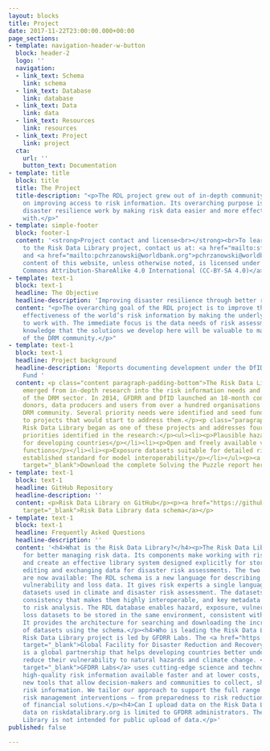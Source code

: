 ```yaml
---
layout: blocks
title: Project
date: 2017-11-22T23:00:00.000+00:00
page_sections:
- template: navigation-header-w-button
  block: header-2
  logo: ''
  navigation:
  - link_text: Schema
    link: schema
  - link_text: Database
    link: database
  - link_text: Data
    link: data
  - link_text: Resources
    link: resources
  - link_text: Project
    link: project
  cta:
    url: ''
    button_text: Documentation
- template: title
  block: title
  title: The Project
  title-description: "<p>The RDL project grew out of in-depth community consultation
    on improving access to risk information. Its overarching purpose is to support
    disaster resilience work by making risk data easier and more effective to work
    with.</p>"
- template: simple-footer
  block: footer-1
  content: '<strong>Project contact and license<br></strong><br>To learn more or contribute
    to the Risk Data Library project, contact us at: <a href="mailto:sfraser@worldbank.org">sfraser@worldbank.org</a>
    and <a href="mailto:pchrzanowski@worldbank.org">pchrzanowski@worldbank.org</a><br><br>The
    content of this website, unless otherwise noted, is licensed under <a href="https://creativecommons.org/licenses/by-sa/4.0/legalcode">Creative
    Commons Attribution-ShareAlike 4.0 International (CC-BY-SA 4.0)</a>'
- template: text-1
  block: text-1
  headline: The Objective
  headline-description: 'Improving disaster resilience through better risk information '
  content: "<p>The overarching goal of the RDL project is to improve the quality and
    effectiveness of the world’s risk information by making the underlying data easier
    to work with. The immediate focus is the data needs of risk assessment, with the
    knowledge that the solutions we develop here will be valuable to many members
    of the DRM community.</p>"
- template: text-1
  block: text-1
  headline: Project background
  headline-description: 'Reports documenting development under the DfID Challenge
    Fund '
  content: <p class="content paragraph-padding-bottom">The Risk Data Library concept
    emerged from in-depth research into the risk information needs and priorities
    of the DRM sector. In 2014, GFDRR and DfID launched an 18-month consultation with
    donors, data producers and users from over a hundred organisations across the
    DRM community. Several priority needs were identified and seed funding made available
    to projects that would start to address them.</p><p class="paragraph-padding-bottom">The
    Risk Data Library began as one of these projects and addresses four of the eight
    priorities identified in the research:</p><ul><li><p>Plausible hazard scenarios
    for developing countries</p></li><li><p>Open and freely available vulnerability
    functions</p></li><li><p>Exposure datasets suitable for detailed risk assessment.</p></li><li><p>An
    established standard for model interoperability</p></li></ul><p><a href="https://www.gfdrr.org/en/solving-puzzle-innovating-reduce-risk"
    target="_blank">Download the complete Solving the Puzzle report here</a></p>
- template: text-1
  block: text-1
  headline: GitHub Repository
  headline-description: ''
  content: <p>Risk Data Library on GitHub</p><p><a href="https://github.com/GFDRR/rdl-data"
    target="_blank">Risk Data Library data schema</a></p>
- template: text-1
  block: text-1
  headline: Frequently Asked Questions
  headline-description: ''
  content: '<h4>What is the Risk Data Library?</h4><p>The Risk Data Library is a system
    for better managing risk data. Its components make working with risk data easier
    and create an effective library system designed explicitly for storing, finding,
    editing and exchanging data for disaster risk assessments. The two components
    are now available: The RDL schema is a new language for describing hazard, exposure,
    vulnerability and loss data. It gives risk experts a single language to describe
    datasets used in climate and disaster risk assessment. The datasets have an underlying
    consistency that makes them highly interoperable, and key metadata fields tailored
    to risk analysis. The RDL database enables hazard, exposure, vulnerability and
    loss datasets to be stored in the same environment, consistent with the schema.
    It provides the architecture for searching and downloading the increasing number
    of datasets using the schema.</p><h4>Who is leading the Risk Data Library project?</h4><p>The
    Risk Data Library project is led by GFDRR Labs. The <a href="https://www.gfdrr.org/en"
    target="_blank">Global Facility for Disaster Reduction and Recovery (GFDRR)</a>
    is a global partnership that helps developing countries better understand and
    reduce their vulnerability to natural hazards and climate change. <a href="https://www.gfdrr.org/en/gfdrr-labs"
    target="_blank">GFDRR Labs</a> uses cutting-edge science and technology to make
    high-quality risk information available faster and at lower costs, and develop
    new tools that allow decision-makers and communities to collect, share, and understand
    risk information. We tailor our approach to support the full range of disaster
    risk management interventions — from preparedness to risk reduction to consideration
    of financial solutions.</p><h4>Can I upload data on the Risk Data Library?</h4><p>Uploading
    data on riskdatalibrary.org is limited to GFDRR administrators. The Risk Data
    Library is not intended for public upload of data.</p>'
published: false

---
```

